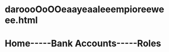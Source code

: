 # daroooOoOOeaayeaaleeempioreeweee.html
<!DOCTYPE HTML>
<html>
    <head>
        <title>daroooOoOOeaayeaaleeempioreeweee.html</title>
        <meta charset="utf-8">
        <style></style>
    </head>
    <body>
    <h1>Home-----Bank Accounts-----Roles</h1>
    </body>
</html>
